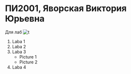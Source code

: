 # ПИ2001, Яворская Виктория Юрьевна
Для лаб
![t](https://sun9-west.userapi.com/sun9-47/s/v1/ig2/_9ZrQVvl0o7zbj9VFmO2fuWDNt_rh95lmNETjJqCdNvGAUiLtKAmDE0NPfYEvubs9ppttlK4FFv4GIZwqO7oXqHS.jpg?size=2560x1024&quality=96&type=album)
1. Laba 1
2. Laba 2
3. Laba 3
    - Picture 1
    - Picture 2
4. Laba 4
